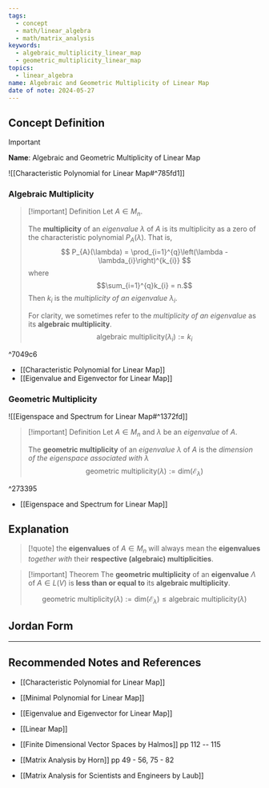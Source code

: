 ```yaml
---
tags:
  - concept
  - math/linear_algebra
  - math/matrix_analysis
keywords:
  - algebraic_multiplicity_linear_map
  - geometric_multiplicity_linear_map
topics:
  - linear_algebra
name: Algebraic and Geometric Multiplicity of Linear Map
date of note: 2024-05-27
---
```


## Concept Definition

>[!important]
>**Name**: Algebraic and Geometric Multiplicity of Linear Map

![[Characteristic Polynomial for Linear Map#^785fd1]]

### Algebraic Multiplicity

>[!important] Definition
>Let $A\in M_{n}$.
>
>The **multiplicity** of an *eigenvalue* $\lambda$ of $A$ is its multiplicity as a zero of the characteristic polynomial $P_{A}(\lambda)$. That is,
>$$
>P_{A}(\lambda) = \prod_{i=1}^{q}\left(\lambda - \lambda_{i}\right)^{k_{i}}
>$$
>where $$\sum_{i=1}^{q}k_{i} = n.$$ Then $k_{i}$ is the  *multiplicity of an eigenvalue* $\lambda_{i}$.
>
>For clarity, we sometimes refer to the *multiplicity of an eigenvalue* as its **algebraic multiplicity**.
>$$
>\text{algebraic multiplicity}(\lambda_{i}) := k_{i}
>$$ 


^7049c6

- [[Characteristic Polynomial for Linear Map]]
- [[Eigenvalue and Eigenvector for Linear Map]]

### Geometric Multiplicity

![[Eigenspace and Spectrum for Linear Map#^1372fd]]

>[!important] Definition
>Let $A\in M_{n}$ and $\lambda$ be an *eigenvalue* of $A$.
>
>The **geometric multiplicity** of an *eigenvalue* $\lambda$ of $A$ is the *dimension of the eigenspace associated with* $\lambda$
>$$
>\text{geometric multiplicity}(\lambda) := \text{dim}\left(\mathcal{E}_{\lambda}\right)
>$$ 

^273395

- [[Eigenspace and Spectrum for Linear Map]]


## Explanation

>[!quote]
>the **eigenvalues** of $A \in M_n$ will always mean the **eigenvalues** *together with* their **respective (algebraic) multiplicities**.




>[!important] Theorem
>The **geometric multiplicity** of an **eigenvalue** $\Lambda$ of $A \in L(V)$ is **less than or equal to** its **algebraic multiplicity**.
>
>$$
>\text{geometric multiplicity}(\lambda) := \text{dim}\left(\mathcal{E}_{\lambda}\right) \le \text{algebraic multiplicity}(\lambda)
>$$ 



## Jordan Form




-----------
##  Recommended Notes and References

- [[Characteristic Polynomial for Linear Map]]
- [[Minimal Polynomial for Linear Map]]
- [[Eigenvalue and Eigenvector for Linear Map]]
- [[Linear Map]]



- [[Finite Dimensional Vector Spaces by Halmos]] pp 112 -- 115
- [[Matrix Analysis by Horn]] pp 49 - 56, 75 - 82
- [[Matrix Analysis for Scientists and Engineers by Laub]]